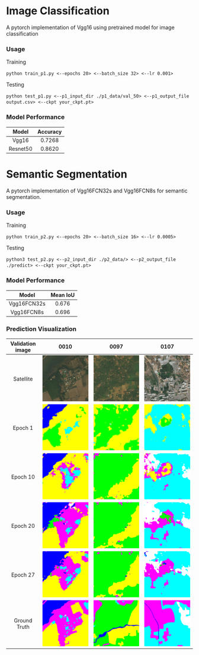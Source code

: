 # Image Classification

A pytorch implementation of Vgg16 using pretrained model for image classification

### Usage

Training

```
python train_p1.py <--epochs 20> <--batch_size 32> <--lr 0.001>
```

Testing

```
python test_p1.py <--p1_input_dir ./p1_data/val_50> <--p1_output_file output.csv> <--ckpt your_ckpt.pt>
```

### Model Performance


|  Model  | Accuracy |
| :--------: | :--------: |
|  Vgg16  |  0.7268  |
| Resnet50 |  0.8620  |

# Semantic Segmentation

A pytorch implementation of Vgg16FCN32s and Vgg16FCN8s for semantic segmentation.

### Usage

Training

```
python train_p2.py <--epochs 20> <--batch_size 16> <--lr 0.0005>
```

Testing

```
python3 test_p2.py <--p2_input_dir ./p2_data/> <--p2_output_file ./predict> <--ckpt your_ckpt.pt>
```

### Model Performance


|    Model    | Mean IoU |
| :-----------: | :--------: |
| Vgg16FCN32s |  0.676  |
| Vgg16FCN8s |  0.696  |

### Prediction Visualization


| Validation image | 0010                                             | 0097                                             | 0107                                             |
| :----------------: | -------------------------------------------------- | -------------------------------------------------- | -------------------------------------------------- |
|    Satellite    | ![image](image/0010_sat.jpg)                     | ![image](image/0097_sat.jpg)                     | ![image](image/0107_sat.jpg)                     |
|     Epoch 1     | ![image](image/9cb47a9a-0010-epochs_0_mask.png)  | ![image](image/9cb47a9a-0097-epochs_0_mask.png)  | ![image](image/9cb47a9a-0107-epochs_0_mask.png)  |
|     Epoch 10     | ![image](image/9cb47a9a-0010-epochs_9_mask.png)  | ![image](image/9cb47a9a-0097-epochs_9_mask.png)  | ![image](image/9cb47a9a-0107-epochs_9_mask.png)  |
|     Epoch 20     | ![image](image/9cb47a9a-0010-epochs_19_mask.png) | ![image](image/9cb47a9a-0097-epochs_19_mask.png) | ![image](image/9cb47a9a-0107-epochs_19_mask.png) |
|     Epoch 27     | ![image](image/9cb47a9a-0010-epochs_26_mask.png) | ![image](image/9cb47a9a-0097-epochs_26_mask.png) | ![image](image/9cb47a9a-0107-epochs_26_mask.png) |
|   Ground Truth   | ![image](image/0010_mask.png)                    | ![image](image/0097_mask.png)                    | ![image](image/0107_mask.png)                    |
